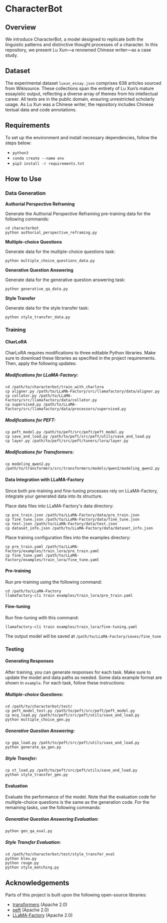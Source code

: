 # CharacterBot

## Overview

We introduce CharacterBot, a model designed to replicate both the linguistic patterns and distinctive thought processes of a character. In this repository, we present Lu Xun—a renowned Chinese writer—as a case study.

## Dataset

The experimental dataset `luxun_essay.json` comprises 638 articles sourced from Wikisource. These collections span the entirety of Lu Xun’s mature essayistic output, reflecting a diverse array of themes from his intellectual career. All texts are in the public domain, ensuring unrestricted scholarly usage. As Lu Xun was a Chinese writer, the repository includes Chinese textual data and code annotations.

## Requirements

To set up the environment and install necessary dependencies, follow the steps below:

- `python3`
- `conda create --name env `
- `pip3 install -r requirements.txt`

## How to Use

### Data Generation

**Authorial Perspective Reframing**

Generate the Authorial Perspective Reframing pre-training data for the following commands:
```
cd characterbot
python authorial_perspective_reframing.py
```

**Multiple-choice Questions**

Generate data for the multiple-choice questions task:

```
python multiple_choice_questions_data.py
```

**Generative Question Answering** 

Generate data for the generative question answering task:

```
python generative_qa_data.py
```

**Style Transfer**

Generate data for the style transfer task:

```
python style_transfer_data.py
```


### Training

#### CharLoRA

CharLoRA requires modifications to three editable Python libraries. Make sure to download these libraries as specified in the project requirements. Then, apply the following updates:

##### Modifications for LLaMA-Factory:
```
cd /path/to/characterbot/train_with_charlora
cp aligner.py /path/to/LLaMA-Factory/src/llamafactory/data/aligner.py
cp collator.py /path/to/LLaMA-Factory/src/llamafactory/data/collator.py
cp supervised.py /path/to/LLaMA-Factory/src/llamafactory/data/processors/supervised.py
```

##### Modifications for PEFT:
```
cp peft_model.py /path/to/peft/src/peft/peft_model.py
cp save_and_load.py /path/to/peft/src/peft/utils/save_and_load.py
cp layer.py /path/to/peft/src/peft/tuners/lora/layer.py
```

##### Modifications for Transformers:
```
cp modeling_qwen2.py /path/to/transformers/src/transformers/models/qwen2/modeling_qwen2.py
```

#### Data Integration with LLaMA-Factory

Since both pre-training and fine-tuning processes rely on LLaMA-Factory, integrate your generated data into its structure.

Place data files into LLaMA-Factory's data directory:

```
cp pre_train.json /path/to/LLaMA-Factory/data/pre_train.json
cp fine_tune.json /path/to/LLaMA-Factory/data/fine_tune.json
cp test.json /path/to/LLaMA-Factory/data/test.json
cp dataset_info.json /path/to/LLaMA-Factory/data/dataset_info.json
```

Place training configuration files into the examples directory:

```
cp pre_train.yaml /path/to/LLaMA-Factory/examples/train_lora/pre_train.yaml
cp fine_tune.yaml /path/to/LLaMA-Factory/examples/train_lora/fine_tune.yaml
```

#### Pre-training

Run pre-training using the following command:

```
cd /path/to/LLaMA-Factory
llamafactory-cli train examples/train_lora/pre_train.yaml
```

#### Fine-tuning

Run fine-tuning with this command:

```
llamafactory-cli train examples/train_lora/fine-tuning.yaml
```

The output model will be saved at `/path/to/LLaMA-Factory/saves/fine_tune`


### Testing

#### Generating Responses

After training, you can generate responses for each task. Make sure to update the model and data paths as needed. Some data example format are shown in `example`. For each task, follow these instructions:

##### Multiple-choice Questions:

```
cd /path/to/characterbot/test/
cp peft_model_test.py /path/to/peft/src/peft/peft_model.py
cp mcq_load.py /path/to/peft/src/peft/utils/save_and_load.py
python multiple_choice_gen.py
```

##### Generative Question Answering:

```
cp gqa_load.py /path/to/peft/src/peft/utils/save_and_load.py
python generate_qa_gen.py
```

##### Style Transfer:

```
cp st_load.py /path/to/peft/src/peft/utils/save_and_load.py
python style_transfer_gen.py
```

#### Evaluation

Evaluate the performance of the model. Note that the evaluation code for multiple-choice questions is the same as the generation code. For the remaining tasks, use the following commands:

##### Generative Question Answering Evaluation:

```
python gen_qa_eval.py
```

##### Style Transfer Evaluation:

```
cd /path/to/characterbot/test/style_transfer_eval
python bleu.py
python rouge.py
python style_matching.py
```

## Acknowledgements
Parts of this project is built upon the following open-source libraries:
- [transformers](https://github.com/huggingface/transformers) (Apache 2.0)
- [peft](https://github.com/huggingface/peft) (Apache 2.0)
- [LLaMA-Factory](https://github.com/hiyouga/LLaMA-Factory) (Apache 2.0)